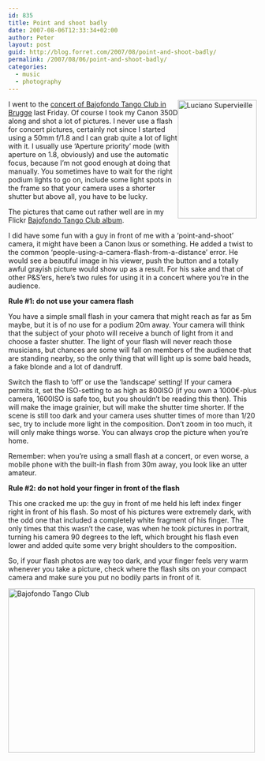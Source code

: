 ```yaml
---
id: 835
title: Point and shoot badly
date: 2007-08-06T12:33:34+02:00
author: Peter
layout: post
guid: http://blog.forret.com/2007/08/point-and-shoot-badly/
permalink: /2007/08/06/point-and-shoot-badly/
categories:
  - music
  - photography
---
```

[<img  width="160" src="http://farm2.static.flickr.com/1407/1005378957_25ff524d5f_m.jpg" alt="Luciano Supervieille" height="240" style="float: right" />](http://www.flickr.com/photos/pforret/1005378957/ "Photo Sharing") I went to the [concert of Bajofondo Tango Club in Brugge](http://www.milonga.be/2007/08/concert-bajofondo-tango-club-brugge/) last Friday. Of course I took my Canon 350D along and shot a lot of pictures. I never use a flash for concert pictures, certainly not since I started using a 50mm f/1.8 and I can grab quite a lot of light with it. I usually use &#8216;Aperture priority&#8217; mode (with aperture on 1.8, obviously) and use the automatic focus, because I&#8217;m not good enough at doing that manually. You sometimes have to wait for the right podium lights to go on, include some light spots in the frame so that your camera uses a shorter shutter but above all, you have to be lucky.

The pictures that came out rather well are in my Flickr [Bajofondo Tango Club album](http://www.flickr.com/photos/pforret/sets/72157601227542198/).

I did have some fun with a guy in front of me with a &#8216;point-and-shoot&#8217; camera, it might have been a Canon Ixus or something. He added a twist to the common &#8216;people-using-a-camera-flash-from-a-distance&#8217; error. He would see a beautiful image in his viewer, push the button and a totally awful grayish picture would show up as a result. For his sake and that of other P&S&#8217;ers, here&#8217;s two rules for using it in a concert where you&#8217;re in the audience.

**Rule #1: do not use your camera flash**

You have a simple small flash in your camera that might reach as far as 5m maybe, but it is of no use for a podium 20m away. Your camera will think that the subject of your photo will receive a bunch of light from it and choose a faster shutter. The light of your flash will never reach those musicians, but chances are some will fall on members of the audience that are standing nearby, so the only thing that will light up is some bald heads, a fake blonde and a lot of dandruff.

Switch the flash to &#8216;off&#8217; or use the &#8216;landscape&#8217; setting! If your camera permits it, set the ISO-setting to as high as 800ISO (if you own a 1000€-plus camera, 1600ISO is safe too, but you shouldn&#8217;t be reading this then). This will make the image grainier, but will make the shutter time shorter. If the scene is still too dark and your camera uses shutter times of more than 1/20 sec, try to include more light in the composition. Don&#8217;t zoom in too much, it will only make things worse. You can always crop the picture when you&#8217;re home.

Remember: when you&#8217;re using a small flash at a concert, or even worse, a mobile phone with the built-in flash from 30m away, you look like an utter amateur.

**Rule #2: do not hold your finger in front of the flash**

This one cracked me up: the guy in front of me held his left index finger right in front of his flash. So most of his pictures were extremely dark, with the odd one that included a completely white fragment of his finger. The only times that this wasn&#8217;t the case, was when he took pictures in portrait, turning his camera 90 degrees to the left, which brought his flash even lower and added quite some very bright shoulders to the composition.

So, if your flash photos are way too dark, and your finger feels very warm whenever you take a picture, check where the flash sits on your compact camera and make sure you put no bodily parts in front of it.

[<img  width="500" src="http://farm2.static.flickr.com/1188/1006208788_1ddfc50b6f.jpg" alt="Bajofondo Tango Club" height="333" />](http://www.flickr.com/photos/pforret/1006208788/ "Photo Sharing")